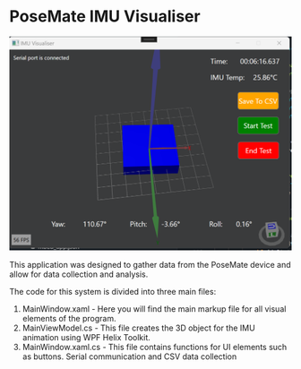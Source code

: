# PoseMate IMU Visualiser
<div align="center">
    <img src="visualiser_images/imu-visualiser.png">
  <br />
</div>

This application was designed to gather data from the PoseMate device and allow for data collection and analysis.

The code for this system is divided into three main files:
1. MainWindow.xaml - Here you will find the main markup file for all visual elements of the program.
2. MainViewModel.cs - This file creates the 3D object for the IMU animation using WPF Helix Toolkit.
3. MainWindow.xaml.cs - This file contains functions for UI elements such as buttons. Serial communication and CSV data collection